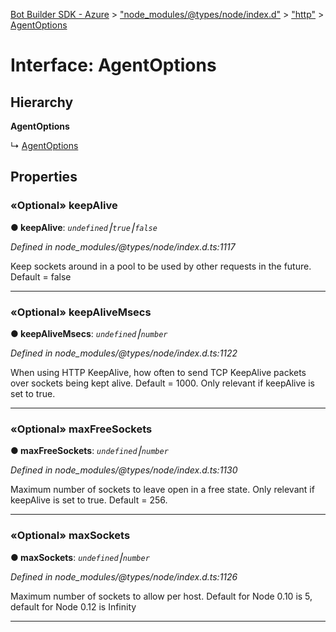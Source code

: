 [Bot Builder SDK - Azure](../README.md) > ["node_modules/@types/node/index.d"](../modules/_node_modules__types_node_index_d_.md) > ["http"](../modules/_node_modules__types_node_index_d_._http_.md) > [AgentOptions](../interfaces/_node_modules__types_node_index_d_._http_.agentoptions.md)



# Interface: AgentOptions

## Hierarchy

**AgentOptions**

↳  [AgentOptions](_node_modules__types_node_index_d_._https_.agentoptions.md)









## Properties
<a id="keepalive"></a>

### «Optional» keepAlive

**●  keepAlive**:  *`undefined`⎮`true`⎮`false`* 

*Defined in node_modules/@types/node/index.d.ts:1117*



Keep sockets around in a pool to be used by other requests in the future. Default = false




___

<a id="keepalivemsecs"></a>

### «Optional» keepAliveMsecs

**●  keepAliveMsecs**:  *`undefined`⎮`number`* 

*Defined in node_modules/@types/node/index.d.ts:1122*



When using HTTP KeepAlive, how often to send TCP KeepAlive packets over sockets being kept alive. Default = 1000. Only relevant if keepAlive is set to true.




___

<a id="maxfreesockets"></a>

### «Optional» maxFreeSockets

**●  maxFreeSockets**:  *`undefined`⎮`number`* 

*Defined in node_modules/@types/node/index.d.ts:1130*



Maximum number of sockets to leave open in a free state. Only relevant if keepAlive is set to true. Default = 256.




___

<a id="maxsockets"></a>

### «Optional» maxSockets

**●  maxSockets**:  *`undefined`⎮`number`* 

*Defined in node_modules/@types/node/index.d.ts:1126*



Maximum number of sockets to allow per host. Default for Node 0.10 is 5, default for Node 0.12 is Infinity




___


